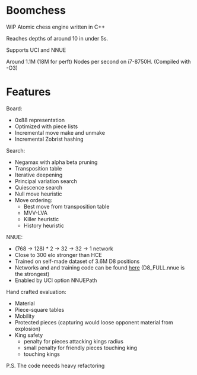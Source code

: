 # Boomchess

WIP Atomic chess engine written in C++

Reaches depths of around 10 in under 5s.

Supports UCI and NNUE

Around 1.1M (18M for perft) Nodes per second on i7-8750H. (Compiled with -O3)

# Features
Board:

- 0x88 representation
- Optimized with piece lists
- Incremental move make and unmake
- Incremental Zobrist hashing

Search:

- Negamax with alpha beta pruning
- Transposition table
- Iterative deepening
- Principal variation search
- Quiescence search
- Null move heuristic
- Move ordering:
    - Best move from transposition table
    - MVV-LVA
    - Killer heuristic
    - History heuristic
    
NNUE:
- (768 -> 128) * 2 -> 32 -> 32 -> 1 network
- Close to 300 elo stronger than HCE
- Trained on self-made dataset of 3.6M D8 positions
- Networks and and training code can be found [here](https://github.com/accountas/boomchess-nnue-trainer) (D8_FULL.nnue is the strongest) 
- Enabled by UCI option NNUEPath


Hand crafted evaluation:

- Material
- Piece-square tables
- Mobility
- Protected pieces (capturing would loose opponent material from explosion)
- King safety
  - penalty for pieces attacking kings radius
  - small penalty for friendly pieces touching king
  - touching kings
  
P.S. The code neeeds heavy refactoring
